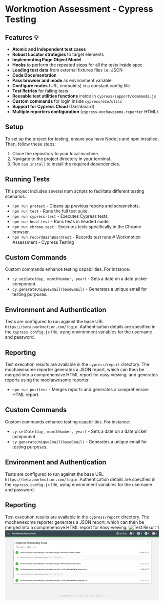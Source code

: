 # Workmotion Assessment - Cypress Testing

## Features 💡

- **Atomic and Independent test cases**
- **Robust Locator strategies** to target elements
- **Implementing Page Object Model**
- **Hooks** to perform the repeated steps for all the tests inside spec
- **Loading test data** from external fixtures files i.e. JSON
- **Code Documentation**
- **Pass browser and mode** as environment variable
- **Configure routes** (URL endpoints) in a constant config file
- **Test Retries** for failing tests
- **Reusable test utilities functions** inside in `cypress/support/commands.js`
- **Custom commands** for login inside `cypress/e2e/utils`
- **Support for Cypress Cloud** (Dashboard)
- **Multiple reporters configuration** (`cypress-mochawesome-reporter` HTML)

## Setup

To set up the project for testing, ensure you have Node.js and npm installed. Then, follow these steps:

1. Clone the repository to your local machine.
2. Navigate to the project directory in your terminal.
3. Run `npm install` to install the required dependencies.

## Running Tests

This project includes several npm scripts to facilitate different testing scenarios:

- `npm run pretest` - Cleans up previous reports and screenshots.
- `npm run test` - Runs the full test suite.
- `npm run cypress-test` - Executes Cypress tests.
- `npm run head-test` - Runs tests in headed mode.
- `npm run chrome-test` - Executes tests specifically in the Chrome browser.
- `npm run recordDashBoardTest` - Records test runs # Workmotion Assessment - Cypress Testing


## Custom Commands

Custom commands enhance testing capabilities. For instance:

- `cy.setDate(day, monthNumber, year)` - Sets a date on a date picker component.
- `cy.generateUniqueEmail(baseEmail)` - Generates a unique email for testing purposes.

## Environment and Authentication

Tests are configured to run against the base URL `https://beta.workmotion.com/login`. Authentication details are specified in the `cypress.config.js` file, using environment variables for the username and password.

## Reporting

Test execution results are available in the `cypress/report` directory. The mochawesome reporter generates a JSON report, which can then be merged into a comprehensive HTML report for easy viewing.
and generates reports using the mochawesome reporter.
- `npm run posttest` - Merges reports and generates a comprehensive HTML report.

## Custom Commands

Custom commands enhance testing capabilities. For instance:

- `cy.setDate(day, monthNumber, year)` - Sets a date on a date picker component.
- `cy.generateUniqueEmail(baseEmail)` - Generates a unique email for testing purposes.

## Environment and Authentication

Tests are configured to run against the base URL `https://beta.workmotion.com/login`. Authentication details are specified in the `cypress.config.js` file, using environment variables for the username and password.

## Reporting

Test execution results are available in the `cypress/report` directory. The mochawesome reporter generates a JSON report, which can then be merged into a comprehensive HTML report for easy viewing.
![Test Result 1](workMotionTestResultFromTerminal.png)
![Test Result 2](images/CypressTestReport.png)
